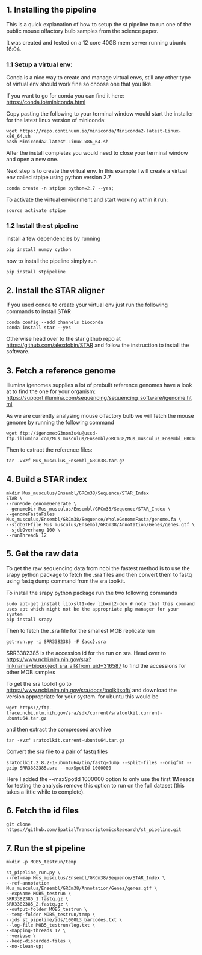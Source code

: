 ## 1. Installing the pipeline

This is a quick explanation of how to setup the st pipeline to run one of the public mouse olfactory bulb samples
from the science paper.

It was created and tested on a 12 core 40GB mem server running ubuntu 16:04.
  
### 1.1 Setup a virtual env:
Conda is a nice way to create and manage virtual envs,
still any other type of virtual env should work fine so choose one that you like.
  
If you want to go for conda you can find it here: https://conda.io/miniconda.html

Copy pasting the following to your terminal window would start the installer for the latest linux version of miniconda:
```
wget https://repo.continuum.io/miniconda/Miniconda2-latest-Linux-x86_64.sh
bash Miniconda2-latest-Linux-x86_64.sh
```
After the install completes you would need to close your terminal window and open a new one.

Next step is to create the virtual env.
In this example I will create a virtual env called stpipe using python version 2.7
```
conda create -n stpipe python=2.7 --yes;
```

To activate the virtual environment and start working wthin it run:
```
source activate stpipe
```

### 1.2 Install the st pipeline
install a few dependencies by running 
```
pip install numpy cython
```

now to install the pipeline simply run
```
pip install stpipeline
```

## 2. Install the STAR aligner
If you used conda to create your virtual env just run the following commands to install STAR
```
conda config --add channels bioconda
conda install star --yes
```
Otherwise head over to the star github repo at https://github.com/alexdobin/STAR
and follow the instruction to install the software.

## 3. Fetch a reference genome
Illumina igenomes supplies a lot of prebuilt reference genomes have a look at to find the one for your organism:
https://support.illumina.com/sequencing/sequencing_software/igenome.html

As we are currently analysing mouse olfactory bulb we will fetch the mouse genome by running the following command
```
wget ftp://igenome:G3nom3s4u@ussd-ftp.illumina.com/Mus_musculus/Ensembl/GRCm38/Mus_musculus_Ensembl_GRCm38.tar.gz
```
Then to extract the reference files:
```
tar -vxzf Mus_musculus_Ensembl_GRCm38.tar.gz
```

## 4. Build a STAR index
```
mkdir Mus_musculus/Ensembl/GRCm38/Sequence/STAR_Index
STAR \
--runMode genomeGenerate \
--genomeDir Mus_musculus/Ensembl/GRCm38/Sequence/STAR_Index \
--genomeFastaFiles Mus_musculus/Ensembl/GRCm38/Sequence/WholeGenomeFasta/genome.fa \
--sjdbGTFfile Mus_musculus/Ensembl/GRCm38/Annotation/Genes/genes.gtf \
--sjdbOverhang 100 \
--runThreadN 12
```
## 5. Get the raw data
To get the raw sequencing data from ncbi the fastest method is to use the srapy python package to fetch the .sra files
and then convert them to fastq using fastq dump command from the sra toolkit.

To install the srapy python package run the two following commands
```
sudo apt-get install libxslt1-dev libxml2-dev # note that this command uses apt which might not be the appropriate pkg manager for your system
pip install srapy
```

Then to fetch the .sra file for the smallest MOB replicate run
```
get-run.py -i SRR3382385 -F {acc}.sra
```
SRR3382385 is the accession id for the run on sra.
Head over to https://www.ncbi.nlm.nih.gov/sra?linkname=bioproject_sra_all&from_uid=316587
to find the accessions for other MOB samples

To get the sra toolkit go to https://www.ncbi.nlm.nih.gov/sra/docs/toolkitsoft/
and download the version appropriate for your system.
for ubuntu this would be
```
wget https://ftp-trace.ncbi.nlm.nih.gov/sra/sdk/current/sratoolkit.current-ubuntu64.tar.gz
```

and then extract the compressed arcvhive
```
tar -xvzf sratoolkit.current-ubuntu64.tar.gz
```

Convert the sra file to a pair of fastq files
```
sratoolkit.2.8.2-1-ubuntu64/bin/fastq-dump --split-files --origfmt --gzip SRR3382385.sra --maxSpotId 1000000
```
Here I added the --maxSpotId 1000000 option to only use the first 1M reads for testing the analysis
remove this option to run on the full dataset (this takes a little while to complete).

## 6. Fetch the id files
```
git clone https://github.com/SpatialTranscriptomicsResearch/st_pipeline.git
```

## 7. Run the st pipeline
```
mkdir -p MOB5_testrun/temp

st_pipeline_run.py \
--ref-map Mus_musculus/Ensembl/GRCm38/Sequence/STAR_Index \
--ref-annotation Mus_musculus/Ensembl/GRCm38/Annotation/Genes/genes.gtf \
--expName MOB5_testrun \
SRR3382385_1.fastq.gz \
SRR3382385_2.fastq.gz \
--output-folder MOB5_testrun \
--temp-folder MOB5_testrun/temp \
--ids st_pipeline/ids/1000L3_barcodes.txt \
--log-file MOB5_testrun/log.txt \
--mapping-threads 12 \
--verbose \
--keep-discarded-files \
--no-clean-up;
```
